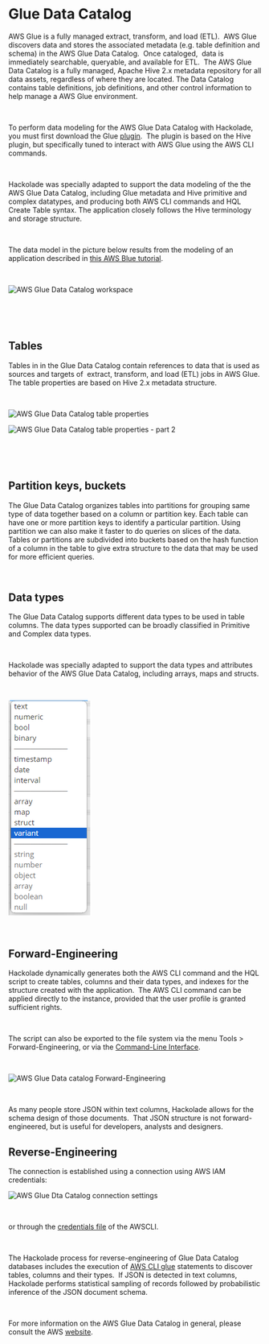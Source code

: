 # Glue Data Catalog

AWS Glue is a fully managed extract, transform, and load (ETL).&nbsp; AWS Glue discovers data and stores the associated metadata (e.g. table definition and schema) in the AWS Glue Data Catalog.&nbsp; Once cataloged,&nbsp; data is immediately searchable, queryable, and available for ETL.&nbsp; The AWS Glue Data Catalog is a fully managed, Apache Hive 2.x metadata repository for all data assets, regardless of where they are located. The Data Catalog contains table definitions, job definitions, and other control information to help manage a AWS Glue environment.&nbsp;

&nbsp;

To perform data modeling for the AWS Glue Data Catalog with Hackolade, you must first download the Glue [plugin](<https://hackolade.com/help/DownloadadditionalDBtargetplugin.html> "target=\"\_blank\"").  The plugin is based on the Hive plugin, but specifically tuned to interact with AWS Glue using the AWS CLI commands.

&nbsp;

Hackolade was specially adapted to support the data modeling of the the AWS Glue Data Catalog, including Glue metadata and Hive primitive and complex datatypes, and producing both AWS CLI commands and HQL Create Table syntax. The application closely follows the Hive terminology and storage structure.

&nbsp;

The data model in the picture below results from the modeling of an application described in [this AWS Blue tutorial](<https://docs.aws.amazon.com/glue/latest/dg/aws-glue-programming-python-samples-legislators.html> "target=\"\_blank\"").

&nbsp;

![AWS Glue Data Catalog workspace](<lib/Glue workspace.png>)

&nbsp;

&nbsp;

## Tables

Tables in in the Glue Data Catalog contain references to data that is used as sources and targets of&nbsp; extract, transform, and load (ETL) jobs in AWS Glue. The table properties are based on Hive 2.x metadata structure.

&nbsp;

![AWS Glue Data Catalog table properties](<lib/Glue table properties.png>)&nbsp;

![AWS Glue Data Catalog table properties - part 2](<lib/Glue table properties - part 2.png>)

&nbsp;

&nbsp;

## Partition keys, buckets

The Glue Data Catalog organizes tables into partitions for grouping same type of data together based on a column or partition key. Each table can have one or more partition keys to identify a particular partition. Using partition we can also make it faster to do queries on slices of the data.&nbsp; Tables or partitions are subdivided into buckets based on the hash function of a column in the table to give extra structure to the data that may be used for more efficient queries.

&nbsp;

## Data types

The Glue Data Catalog supports different data types to be used in table columns. The data types supported can be broadly classified in Primitive and Complex data types.

&nbsp;

Hackolade was specially adapted to support the data types and attributes behavior of the AWS Glue Data Catalog, including arrays, maps and structs.

&nbsp;

![AWS data types](<lib/Hive data types.png>)

&nbsp;

## Forward-Engineering

Hackolade dynamically generates both the AWS CLI command and the HQL script to create tables, columns and their data types, and indexes for the structure created with the application.&nbsp; The AWS CLI command can be applied directly to the instance, provided that the user profile is granted sufficient rights.

&nbsp;

The script can also be exported to the file system via the menu Tools \> Forward-Engineering, or via the [Command-Line Interface](<CommandLineInterface.md>).

&nbsp;

![AWS Glue Data catalog Forward-Engineering](<lib/Glue Forward-Engineering.png>)

&nbsp;

As many people store JSON within text columns, Hackolade allows for the schema design of those documents.  That JSON structure is not forward-engineered, but is useful for developers, analysts and designers.

## Reverse-Engineering

The connection is established using a connection using AWS IAM credentials:

![AWS Glue Dta Catalog connection settings](<lib/Glue connection settings.png>)

&nbsp;

or through the [credentials file](<https://docs.aws.amazon.com/cli/latest/userguide/cli-configure-files.html> "target=\"\_blank\"") of the AWSCLI.

&nbsp;

The Hackolade process for reverse-engineering of Glue Data Catalog databases includes the execution of [AWS CLI glue](<https://docs.aws.amazon.com/cli/latest/reference/glue/index.html> "target=\"\_blank\"") statements to discover tables, columns and their types.  If JSON is detected in text columns, Hackolade performs statistical sampling of records followed by probabilistic inference of the JSON document schema.

&nbsp;

For more information on the AWS Glue Data Catalog in general, please consult the AWS [website](<https://docs.aws.amazon.com/glue/latest/dg/populate-data-catalog.html> "target=\"\_blank\"").

